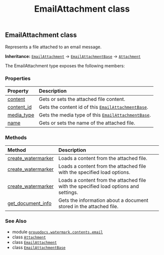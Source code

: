 ﻿---
title: EmailAttachment class
second_title: GroupDocs.Watermark for Python via .NET API References
description: 
type: docs
url: /python-net/groupdocs.watermark.contents.email/emailattachment/
is_root: false
weight: 30
---

## EmailAttachment class

Represents a file attached to an email message.



**Inheritance:** [`EmailAttachment`](/watermark/python-net/groupdocs.watermark.contents.email/emailattachment) → 
[`EmailAttachmentBase`](/watermark/python-net/groupdocs.watermark.contents.email/emailattachmentbase) → 
[`Attachment`](/watermark/python-net/groupdocs.watermark.common/attachment)



The EmailAttachment type exposes the following members:

### Properties
| Property | Description |
| :- | :- |
| [content](/watermark/python-net/groupdocs.watermark.contents.email/emailattachment/content) | Gets or sets the attached file content. |
| [content_id](/watermark/python-net/groupdocs.watermark.contents.email/emailattachment/content_id) | Gets the content id of this [`EmailAttachmentBase`](/watermark/python-net/groupdocs.watermark.contents.email/emailattachmentbase). |
| [media_type](/watermark/python-net/groupdocs.watermark.contents.email/emailattachment/media_type) | Gets the media type of this [`EmailAttachmentBase`](/watermark/python-net/groupdocs.watermark.contents.email/emailattachmentbase). |
| [name](/watermark/python-net/groupdocs.watermark.contents.email/emailattachment/name) | Gets or sets the name of the attached file. |


### Methods
| Method | Description |
| :- | :- |
| [create_watermarker](/watermark/python-net/groupdocs.watermark.contents.email/emailattachment/create_watermarker/#) | Loads a content from the attached file. |
| [create_watermarker](/watermark/python-net/groupdocs.watermark.contents.email/emailattachment/create_watermarker/#groupdocs.watermark.options.LoadOptions) | Loads a content from the attached file with the specified load options. |
| [create_watermarker](/watermark/python-net/groupdocs.watermark.contents.email/emailattachment/create_watermarker/#groupdocs.watermark.options.LoadOptions-groupdocs.watermark.WatermarkerSettings) | Loads a content from the attached file with the specified load options and settings. |
| [get_document_info](/watermark/python-net/groupdocs.watermark.contents.email/emailattachment/get_document_info/#) | Gets the information about a document stored in the attached file. |



### See Also
* module [`groupdocs.watermark.contents.email`](..)
* class [`Attachment`](/watermark/python-net/groupdocs.watermark.common/attachment)
* class [`EmailAttachment`](/watermark/python-net/groupdocs.watermark.contents.email/emailattachment)
* class [`EmailAttachmentBase`](/watermark/python-net/groupdocs.watermark.contents.email/emailattachmentbase)
